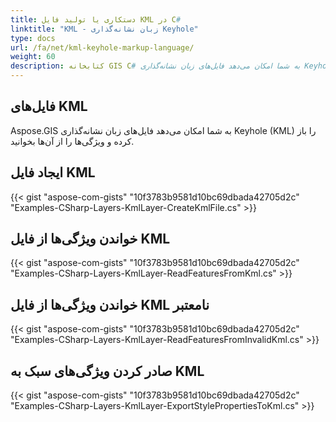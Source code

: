 ```yaml
---
title: دستکاری یا تولید فایل KML در C#
linktitle: "KML - زبان نشانه‌گذاری Keyhole"
type: docs
url: /fa/net/kml-keyhole-markup-language/
weight: 60
description: کتابخانه GIS C# به شما امکان می‌دهد فایل‌های زبان نشانه‌گذاری Keyhole (KML) را باز کرده، ایجاد کنید و ویژگی‌ها را از آن‌ها بخوانید.
---
```


## **فایل‌های KML**
Aspose.GIS به شما امکان می‌دهد فایل‌های زبان نشانه‌گذاری Keyhole (KML) را باز کرده و ویژگی‌ها را از آن‌ها بخوانید.
## **ایجاد فایل KML**
{{< gist "aspose-com-gists" "10f3783b9581d10bc69dbada42705d2c" "Examples-CSharp-Layers-KmlLayer-CreateKmlFile.cs" >}}
## **خواندن ویژگی‌ها از فایل KML**
{{< gist "aspose-com-gists" "10f3783b9581d10bc69dbada42705d2c" "Examples-CSharp-Layers-KmlLayer-ReadFeaturesFromKml.cs" >}}
## **خواندن ویژگی‌ها از فایل KML نامعتبر**
{{< gist "aspose-com-gists" "10f3783b9581d10bc69dbada42705d2c" "Examples-CSharp-Layers-KmlLayer-ReadFeaturesFromInvalidKml.cs" >}}
## **صادر کردن ویژگی‌های سبک به KML**
{{< gist "aspose-com-gists" "10f3783b9581d10bc69dbada42705d2c" "Examples-CSharp-Layers-KmlLayer-ExportStylePropertiesToKml.cs" >}}
